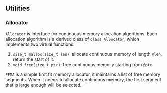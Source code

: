 ## Utilities

### Allocator

`Allocator` is Interface for continuous memory allocation algorithms. Each allocation algorithm is a derived class of `class Allocator`, which implements two virtual functions.

1. `size_t malloc(size_t len)`: allocate continuous memory of length `@len`, return the start of it.
2. `void free(size_t ptr)`: free continuous memory starting from `@ptr`. 

`FFMA` is a simple first fit memory allocator, it maintains a list of free memory segments. When it needs to allocate continuous memory, the first segment that is large enough will be selected. 